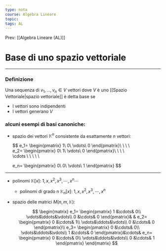```yaml
---
type: nota
course: Algebra Lineare
topic: 
tags: AL
---
```


Prev: [[Algebra Lineare (AL)]]

# Base di  uno spazio vettoriale 
---

### Definizione
Una sequenza  di $v_1,\dots,v_n \in V$ vettori dove $V$ è uno [[Spazio Vettoriale|spazio vettoriale]] è detta base se

- I vettori sono indipendenti
- I vettori generano $V$

### alcuni esempi di basi canoniche:

- spazio dei vettori $\mathbb{K}^n$ consistente da esattamente $n$  vettori:

    $$
    e_1=
    \begin{pmatrix}
    1\\
    0\\
    \vdots\\
    0
    \end{pmatrix}\ \ \ \ \
    e_2=
    \begin{pmatrix}
    0\\
    1\\
    \vdots\\
    0
    \end{pmatrix}\ \ \ \ \
    \cdots \ \ \ \ \

    e_n=
    \begin{pmatrix}
    0\\
    0\\
    \vdots\\
    1
    \end{pmatrix}
    $$


---

- polinomi $\mathbb{K}[x]$:                                     $1,x,x^2,x^3,\cdots,x^n \cdots$
    - polinomi di grado n $\mathbb{K}_n[x]$:           $1,x,x^2,x^3,\cdots,x^n$

-  spazio delle matrici $M(n,m,\mathbb{K})$:

    $$
    \begin{matrix}
    e_1=
    \begin{pmatrix}
    1 &\cdots& 0\\
    \vdots&\ddots&\vdots\\
    0 &\cdots& 0
    \end{pmatrix}& &
    e_2=
    \begin{pmatrix}
    0 &\cdots& 1\\
    \vdots&\ddots&\vdots\\
    0 &\cdots& 0
    \end{pmatrix}\\
    e_3=
    \begin{pmatrix}
    0 &\cdots& 0\\
    \vdots&\ddots&\vdots\\
    1 &\cdots& 0
    \end{pmatrix}&\cdots&
    e_n=
    \begin{pmatrix}
    0 &\cdots& 0\\
    \vdots&\ddots&\vdots\\
    0 &\cdots& 1
    \end{pmatrix}
    \end{matrix}
    $$
    